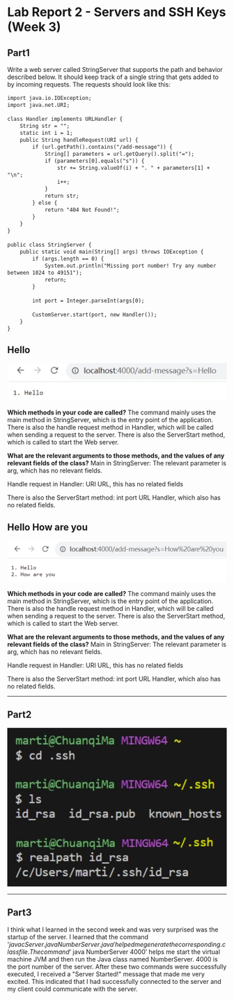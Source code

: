 # Lab Report 2 - Servers and SSH Keys (Week 3)

## Part1
Write a web server called StringServer that supports the path and behavior described below. It should keep track of a single string that gets added to by incoming requests. The requests should look like this:

```
import java.io.IOException;
import java.net.URI;

class Handler implements URLHandler {
    String str = "";
    static int i = 1;
    public String handleRequest(URI url) {
        if (url.getPath().contains("/add-message")) {
            String[] parameters = url.getQuery().split("=");
            if (parameters[0].equals("s")) {
                str += String.valueOf(i) + ". " + parameters[1] + "\n";
                i++;
            }
            return str;
        } else {
            return "404 Not Found!";
        }
    }
}

public class StringServer {
    public static void main(String[] args) throws IOException {
        if (args.length == 0) {
            System.out.println("Missing port number! Try any number between 1024 to 49151");
            return;
        }

        int port = Integer.parseInt(args[0);

        CustomServer.start(port, new Handler());
    }
}

```

## Hello



![cd1](1.jpg)

**Which methods in your code are called?**
The command mainly uses the main method in StringServer, which is the entry point of the application. There is also the handle request method in Handler, which will be called when sending a request to the server. There is also the ServerStart method, which is called to start the Web server.

**What are the relevant arguments to those methods, and the values of any relevant fields of the class?**
Main in StringServer: The relevant parameter is arg, which has no relevant fields.

Handle request in Handler: URI URL, this has no related fields

There is also the ServerStart method: int port URL Handler, which also has no related fields.

## Hello How are you


![cd1](https://github.com/AdamMa2000/cse15l-lab-reports/blob/9bd878f497382352ee9603003d2c4e0becde82c0/2.jpg)

**Which methods in your code are called?**
The command mainly uses the main method in StringServer, which is the entry point of the application. There is also the handle request method in Handler, which will be called when sending a request to the server. There is also the ServerStart method, which is called to start the Web server.

**What are the relevant arguments to those methods, and the values of any relevant fields of the class?**
Main in StringServer: The relevant parameter is arg, which has no relevant fields.

Handle request in Handler: URI URL, this has no related fields

There is also the ServerStart method: int port URL Handler, which also has no related fields.

---

## Part2

![cd1](https://github.com/AdamMa2000/cse15l-lab-reports/blob/9bd878f497382352ee9603003d2c4e0becde82c0/111.jpg)

---

## Part3

I think what I learned in the second week and was very surprised was the startup of the server. I learned that the command '$javac Server.java NumberServer.java' helped me generate the corresponding .class file. The command ‘$ java NumberServer 4000’ helps me start the virtual machine JVM and then run the Java class named NumberServer. 4000 is the port number of the server. After these two commands were successfully executed, I received a "Server Started!" message that made me very excited. This indicated that I had successfully connected to the server and my client could communicate with the server.
